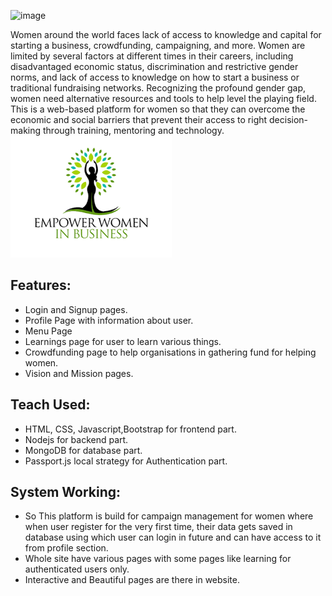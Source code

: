 ![image](https://user-images.githubusercontent.com/46759177/158043079-69e6990c-517d-450c-b4e9-10eccb41c50b.png)

Women around the world faces lack of access to knowledge and capital for starting a business, crowdfunding, campaigning, and more. Women are limited by several factors at different times in their careers, including disadvantaged economic status, discrimination and restrictive gender norms, and lack of access to knowledge on how to start a business or traditional fundraising networks. Recognizing the profound gender gap, women need alternative resources and tools to help level the playing field. This is a web-based platform for women so that they can overcome the economic and social barriers that prevent their access to right decision-making through training, mentoring and technology.
 ![Image 2](https://github.com/ankitaugale23/standardcharteredhackthon/blob/main/public/images/mylogo.png)  
 
 ## Features:
 * Login and Signup pages.
 * Profile Page with information about user.
 * Menu Page 
 * Learnings page for user to learn various things.
 * Crowdfunding page to help organisations in gathering fund for helping women.
 * Vision and Mission pages.
 
 ## Teach Used:
 * HTML, CSS, Javascript,Bootstrap for frontend part.
 * Nodejs for backend part.
 * MongoDB for database part.
 * Passport.js local strategy for Authentication part.

## System Working:
* So This platform is build for campaign management for women where when user register for the very first time, their data gets saved in database using which user can login in future and can have access to it from profile section.
* Whole site have various pages with some pages like learning for authenticated users only.
* Interactive and Beautiful pages are there in website.

